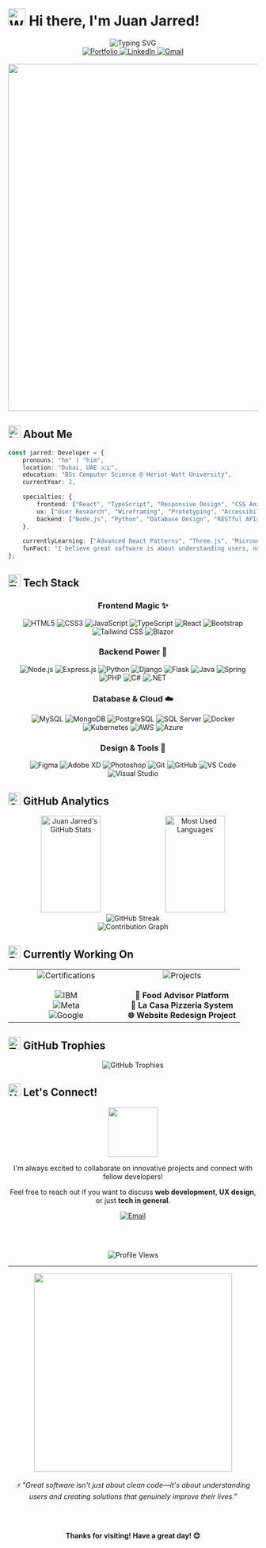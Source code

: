 # <img src="https://raw.githubusercontent.com/Tarikul-Islam-Anik/Animated-Fluent-Emojis/master/Emojis/Hand%20gestures/Waving%20Hand.png" alt="Waving Hand" width="35" height="35" /> Hi there, I'm Juan Jarred!

<div align="center">
  <img src="https://readme-typing-svg.demolab.com?font=Fira+Code&weight=600&size=28&duration=4000&pause=1000&color=00D4FF&center=true&vCenter=true&width=700&lines=Frontend+%26+UX+Developer;Computer+Science+Student;Full+Stack+Enthusiast;Creating+User-Centered+Solutions" alt="Typing SVG" />
</div>

<div align="center">
  <a href="https://juan-jarred-balcita.netlify.app">
    <img src="https://img.shields.io/badge/Portfolio-00D4FF?style=for-the-badge&logo=google-chrome&logoColor=white" alt="Portfolio" />
  </a>
  <a href="https://linkedin.com/in/juan-jarred-balcita/">
    <img src="https://img.shields.io/badge/LinkedIn-0077B5?style=for-the-badge&logo=linkedin&logoColor=white" alt="LinkedIn" />
  </a>
  <a href="mailto:jarredbalcita@gmail.com">
    <img src="https://img.shields.io/badge/Gmail-D14836?style=for-the-badge&logo=gmail&logoColor=white" alt="Gmail" />
  </a>
</div>

<br/>

<div align="center">
  <img src="https://user-images.githubusercontent.com/74038190/212284100-561aa473-3905-4a80-b561-0d28506553ee.gif" width="700">
</div>

## <img src="https://raw.githubusercontent.com/Tarikul-Islam-Anik/Animated-Fluent-Emojis/master/Emojis/Objects/Laptop.png" alt="Laptop" width="25" height="25" /> About Me

```typescript
const jarred: Developer = {
    pronouns: "he" | "him",
    location: "Dubai, UAE 🇦🇪",
    education: "BSc Computer Science @ Heriot-Watt University",
    currentYear: 2,
    
    specialties: {
        frontend: ["React", "TypeScript", "Responsive Design", "CSS Animations"],
        ux: ["User Research", "Wireframing", "Prototyping", "Accessibility"],
        backend: ["Node.js", "Python", "Database Design", "RESTful APIs"]
    },
    
    currentlyLearning: ["Advanced React Patterns", "Three.js", "Microservices"],
    funFact: "I believe great software is about understanding users, not just code!"
};
```

## <img src="https://raw.githubusercontent.com/Tarikul-Islam-Anik/Animated-Fluent-Emojis/master/Emojis/Objects/Hammer%20and%20Wrench.png" alt="Tools" width="25" height="25" /> Tech Stack

<div align="center">

### Frontend Magic ✨
![HTML5](https://img.shields.io/badge/HTML5-E34F26?style=flat-square&logo=html5&logoColor=white)
![CSS3](https://img.shields.io/badge/CSS3-1572B6?style=flat-square&logo=css3&logoColor=white)
![JavaScript](https://img.shields.io/badge/JavaScript-F7DF1E?style=flat-square&logo=javascript&logoColor=black)
![TypeScript](https://img.shields.io/badge/TypeScript-007ACC?style=flat-square&logo=typescript&logoColor=white)
![React](https://img.shields.io/badge/React-20232A?style=flat-square&logo=react&logoColor=61DAFB)
![Bootstrap](https://img.shields.io/badge/Bootstrap-563D7C?style=flat-square&logo=bootstrap&logoColor=white)
![Tailwind CSS](https://img.shields.io/badge/Tailwind_CSS-38B2AC?style=flat-square&logo=tailwind-css&logoColor=white)
![Blazor](https://img.shields.io/badge/Blazor-512BD4?style=flat-square&logo=blazor&logoColor=white)

### Backend Power 💪
![Node.js](https://img.shields.io/badge/Node.js-43853D?style=flat-square&logo=node.js&logoColor=white)
![Express.js](https://img.shields.io/badge/Express.js-000000?style=flat-square&logo=express&logoColor=white)
![Python](https://img.shields.io/badge/Python-3776AB?style=flat-square&logo=python&logoColor=white)
![Django](https://img.shields.io/badge/Django-092E20?style=flat-square&logo=django&logoColor=white)
![Flask](https://img.shields.io/badge/Flask-000000?style=flat-square&logo=flask&logoColor=white)
![Java](https://img.shields.io/badge/Java-ED8B00?style=flat-square&logo=openjdk&logoColor=white)
![Spring](https://img.shields.io/badge/Spring-6DB33F?style=flat-square&logo=spring&logoColor=white)
![PHP](https://img.shields.io/badge/PHP-777BB4?style=flat-square&logo=php&logoColor=white)
![C#](https://img.shields.io/badge/C%23-239120?style=flat-square&logo=c-sharp&logoColor=white)
![.NET](https://img.shields.io/badge/.NET-512BD4?style=flat-square&logo=dotnet&logoColor=white)

### Database & Cloud ☁️
![MySQL](https://img.shields.io/badge/MySQL-005C84?style=flat-square&logo=mysql&logoColor=white)
![MongoDB](https://img.shields.io/badge/MongoDB-4EA94B?style=flat-square&logo=mongodb&logoColor=white)
![PostgreSQL](https://img.shields.io/badge/PostgreSQL-316192?style=flat-square&logo=postgresql&logoColor=white)
![SQL Server](https://img.shields.io/badge/SQL_Server-CC2927?style=flat-square&logo=microsoft-sql-server&logoColor=white)
![Docker](https://img.shields.io/badge/Docker-2496ED?style=flat-square&logo=docker&logoColor=white)
![Kubernetes](https://img.shields.io/badge/Kubernetes-326CE5?style=flat-square&logo=kubernetes&logoColor=white)
![AWS](https://img.shields.io/badge/AWS-FF9900?style=flat-square&logo=amazonaws&logoColor=white)
![Azure](https://img.shields.io/badge/Azure-0078D4?style=flat-square&logo=microsoftazure&logoColor=white)

### Design & Tools 🎨
![Figma](https://img.shields.io/badge/Figma-F24E1E?style=flat-square&logo=figma&logoColor=white)
![Adobe XD](https://img.shields.io/badge/Adobe%20XD-470137?style=flat-square&logo=Adobe%20XD&logoColor=#FF61F6)
![Photoshop](https://img.shields.io/badge/Photoshop-31A8FF?style=flat-square&logo=Adobe%20Photoshop&logoColor=white)
![Git](https://img.shields.io/badge/Git-F05032?style=flat-square&logo=git&logoColor=white)
![GitHub](https://img.shields.io/badge/GitHub-181717?style=flat-square&logo=github&logoColor=white)
![VS Code](https://img.shields.io/badge/VS_Code-007ACC?style=flat-square&logo=visual-studio-code&logoColor=white)
![Visual Studio](https://img.shields.io/badge/Visual_Studio-5C2D91?style=flat-square&logo=visual-studio&logoColor=white)

</div>

## <img src="https://raw.githubusercontent.com/Tarikul-Islam-Anik/Animated-Fluent-Emojis/master/Emojis/Objects/Chart%20Increasing.png" alt="Chart" width="25" height="25" /> GitHub Analytics

<div align="center">
  <img width="49%" height="195px" src="https://github-readme-stats.vercel.app/api?username=jarredbalcita&show_icons=true&count_private=true&hide_border=true&title_color=00D4FF&icon_color=00D4FF&text_color=c9d1d9&bg_color=0d1117" alt="Juan Jarred's GitHub Stats" />
  <img width="49%" height="195px" src="https://github-readme-stats.vercel.app/api/top-langs/?username=jarredbalcita&layout=compact&hide_border=true&title_color=00D4FF&text_color=c9d1d9&bg_color=0d1117" alt="Most Used Languages" />
</div>

<div align="center">
  <img src="https://github-readme-streak-stats.herokuapp.com/?user=jarredbalcita&theme=black-ice&hide_border=true&stroke=0000&background=0d1117&ring=00D4FF&fire=00D4FF&currStreakLabel=00D4FF" alt="GitHub Streak" />
</div>

<div align="center">
  <img src="https://github-readme-activity-graph.vercel.app/graph?username=jarredbalcita&custom_title=Juan%20Jarred's%20Contribution%20Graph&bg_color=0d1117&color=00D4FF&line=00FF88&point=FFFFFF&hide_border=true&area=true" alt="Contribution Graph" />
</div>

## <img src="https://raw.githubusercontent.com/Tarikul-Islam-Anik/Animated-Fluent-Emojis/master/Emojis/Travel%20and%20places/Rocket.png" alt="Rocket" width="25" height="25" /> Currently Working On

<div align="center">
  <table>
    <tr>
      <td align="center" width="50%">
        <img src="https://img.shields.io/badge/🎓_Professional_Certifications-0d1117?style=for-the-badge" alt="Certifications" />
        <br><br>
        <img src="https://img.shields.io/badge/IBM-Full_Stack_Developer-054ADA?style=flat-square&logo=ibm&logoColor=white" alt="IBM" />
        <br>
        <img src="https://img.shields.io/badge/Meta-Frontend_Developer-0668E1?style=flat-square&logo=meta&logoColor=white" alt="Meta" />
        <br>
        <img src="https://img.shields.io/badge/Google-UX_Design-4285F4?style=flat-square&logo=google&logoColor=white" alt="Google" />
      </td>
      <td align="center" width="50%">
        <img src="https://img.shields.io/badge/🚀_Recent_Projects-0d1117?style=for-the-badge" alt="Projects" />
        <br><br>
        <b>🍕 Food Advisor Platform</b><br>
        <b>🏪 La Casa Pizzeria System</b><br>
        <b>🌐 Website Redesign Project</b>
      </td>
    </tr>
  </table>
</div>

## <img src="https://raw.githubusercontent.com/Tarikul-Islam-Anik/Animated-Fluent-Emojis/master/Emojis/Objects/Trophy.png" alt="Trophy" width="25" height="25" /> GitHub Trophies

<div align="center">
  <img src="https://github-profile-trophy.vercel.app/?username=jarredbalcita&theme=algolia&no-frame=true&no-bg=true&column=7" alt="GitHub Trophies" />
</div>

## <img src="https://raw.githubusercontent.com/Tarikul-Islam-Anik/Animated-Fluent-Emojis/master/Emojis/Hand%20gestures/Handshake.png" alt="Handshake" width="25" height="25" /> Let's Connect!

<div align="center">
  <img src="https://user-images.githubusercontent.com/74038190/235294012-0a55e343-37ad-4b0f-924f-c8431d9d2483.gif" width="100">
  
  <p>I'm always excited to collaborate on innovative projects and connect with fellow developers!</p>
  <p>Feel free to reach out if you want to discuss <b>web development</b>, <b>UX design</b>, or just <b>tech in general</b>.</p>
  
  <a href="mailto:jarredbalcita@gmail.com">
    <img src="https://img.shields.io/badge/jarredbalcita@gmail.com-D14836?style=for-the-badge&logo=gmail&logoColor=white" alt="Email" />
  </a>
  
  <br><br>
  
  <img src="https://komarev.com/ghpvc/?username=jarredbalcita&style=for-the-badge&color=00D4FF" alt="Profile Views" />
</div>

---

<div align="center">
  <img src="https://user-images.githubusercontent.com/74038190/212284115-f47cd8ff-2ffb-4b04-b5bf-4d1c14c0247f.gif" width="400">
  <br><br>
  <i>⚡ "Great software isn't just about clean code—it's about understanding users and creating solutions that genuinely improve their lives."</i>
  
  <br><br>
  
  <b>Thanks for visiting! Have a great day! 😊</b>
</div>
